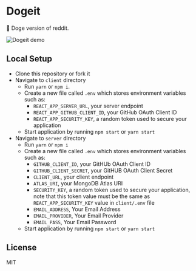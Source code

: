 # Dogeit
🐶 Doge version of reddit.

![Dogeit demo](https://drive.google.com/uc?export=view&id=1E9MtGSK6GanZC4KzIMgJksa3Mpysv8DP)

## Local Setup
- Clone this repository or fork it
- Navigate to `client` directory
    - Run `yarn` or `npm i`.
    - Create a new file called `.env` which stores environment variables such as:
        - `REACT_APP_SERVER_URL`, your server endpoint
        - `REACT_APP_GITHUB_CLIENT_ID`, your GitHub OAuth Client ID
        - `REACT_APP_SECURITY_KEY`, a random token used to secure your application
    - Start application by running `npm start` or `yarn start`
- Navigate to `server` directory
    - Run `yarn` or `npm i`
    - Create a new file called `.env` which stores environment variables such as:
        - `GITHUB_CLIENT_ID`, your GitHUb OAuth Client ID
        - `GITHUB_CLIENT_SECRET`, your GitHUB OAuth Client Secret
        - `CLIENT_URL`, your client endpoint
        - `ATLAS_URI`, your MongoDB Atlas URI
        - `SECURITY_KEY`, a random token used to secure your application, note that this token value must be the same as `REACT_APP_SECURITY_KEY` value in `client/.env` file
        - `EMAIL_ADDRESS`, Your Email Address
        - `EMAIL_PROVIDER`, Your Email Provider
        - `EMAIL_PASS`, Your Email Password
    - Start application by running `npm start` or `yarn start`
## License
MIT